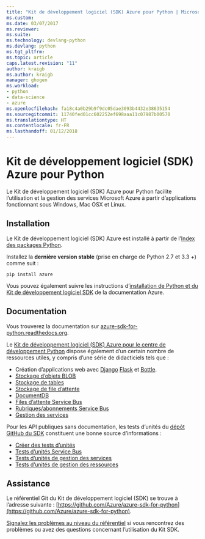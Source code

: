 ```yaml
---
title: "Kit de développement logiciel (SDK) Azure pour Python | Microsoft Docs"
ms.custom: 
ms.date: 03/07/2017
ms.reviewer: 
ms.suite: 
ms.technology: devlang-python
ms.devlang: python
ms.tgt_pltfrm: 
ms.topic: article
caps.latest.revision: "11"
author: kraigb
ms.author: kraigb
manager: ghogen
ms.workload:
- python
- data-science
- azure
ms.openlocfilehash: fa18c4a0b29b9f9dc05dae3093b4432e38635154
ms.sourcegitcommit: 11740fed01cc602252ef698aaa11c07987b00570
ms.translationtype: HT
ms.contentlocale: fr-FR
ms.lasthandoff: 01/12/2018
---
```

# <a name="azure-sdk-for-python"></a>Kit de développement logiciel (SDK) Azure pour Python

Le Kit de développement logiciel (SDK) Azure pour Python facilite l’utilisation et la gestion des services Microsoft Azure à partir d’applications fonctionnant sous Windows, Mac OSX et Linux.

## <a name="installation"></a>Installation

Le Kit de développement logiciel (SDK) Azure est installé à partir de l’[Index des packages Python](https://pypi.python.org/pypi/azure).

Installez la **dernière version stable** (prise en charge de Python 2.7 et 3.3 +) comme suit :

```command
pip install azure
```

Vous pouvez également suivre les instructions d’[installation de Python et du Kit de développement logiciel SDK](https://azure.microsoft.com/documentation/articles/python-how-to-install/) de la documentation Azure.

## <a name="documentation"></a>Documentation

Vous trouverez la documentation sur [azure-sdk-for-python.readthedocs.org](http://azure-sdk-for-python.readthedocs.org/en/latest/index.html).

Le [Kit de développement logiciel (SDK) Azure pour le centre de développement Python](http://azure.microsoft.com/develop/python/) dispose également d’un certain nombre de ressources utiles, y compris d’une série de didacticiels tels que :

- Création d’applications web avec [Django](/azure/app-service-web/web-sites-python-create-deploy-django-app) [Flask](/azure/app-service-web/web-sites-python-create-deploy-flask-app) et [Bottle](/azure/app-service-web/web-sites-python-create-deploy-bottle-app).
- [Stockage d’objets BLOB](/azure/storage/storage-python-how-to-use-blob-storage)
- [Stockage de tables](/azure/storage/storage-python-how-to-use-table-storage)
- [Stockage de file d’attente](/azure/storage/storage-python-how-to-use-queue-storage)
- [DocumentDB](/azure/documentdb/documentdb-python-application)
- [Files d’attente Service Bus](/azure/service-bus-messaging/service-bus-python-how-to-use-queues)
- [Rubriques/abonnements Service Bus](/azure/service-bus-messaging/service-bus-python-how-to-use-topics-subscriptions)
- [Gestion des services](/azure/cloud-services/cloud-services-python-how-to-use-service-management)

Pour les API publiques sans documentation, les tests d’unités du [dépôt GitHub du SDK](https://github.com/Azure/azure-sdk-for-python) constituent une bonne source d’informations :

- [Créer des tests d’unités](https://github.com/Azure/azure-storage-python/tree/master/tests)
- [Tests d’unités Service Bus](https://github.com/Azure/azure-sdk-for-python/tree/master/azure-servicebus/tests)
- [Tests d’unités de gestion des services](https://github.com/Azure/azure-sdk-for-python/tree/master/azure-servicemanagement-legacy/tests)
- [Tests d’unités de gestion des ressources](https://github.com/Azure/azure-sdk-for-python/tree/master/azure-mgmt/tests)

## <a name="support"></a>Assistance

Le référentiel Git du Kit de développement logiciel (SDK) se trouve à l’adresse suivante : [https://github.com/Azure/azure-sdk-for-python](https://github.com/Azure/azure-sdk-for-python).

[Signalez les problèmes au niveau du référentiel](https://github.com/Azure/azure-sdk-for-python/issues) si vous rencontrez des problèmes ou avez des questions concernant l’utilisation du Kit SDK.
